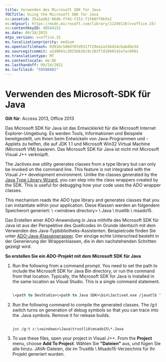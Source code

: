 ```yaml
---
title: Verwenden des Microsoft SDK für Java
TOCTitle: Using the Microsoft SDK for Java
ms:assetid: 35a1adb2-06d6-ff45-f151-f1f60ff9bfe2
ms:mtpsurl: https://msdn.microsoft.com/library/JJ249116(v=office.15)
ms:contentKeyID: 48544152
ms.date: 09/18/2015
mtps_version: v=office.15
ms.localizationpriority: medium
ms.openlocfilehash: 03916c546d76fd9317729ea1a316d14cbabdbe3d
ms.sourcegitcommit: a1d9041c20256616c9c183f7d1049142a7ac6991
ms.translationtype: MT
ms.contentlocale: de-DE
ms.lasthandoff: 09/24/2021
ms.locfileid: "59588882"
---
```

# <a name="using-the-microsoft-sdk-for-java"></a>Verwenden des Microsoft-SDK für Java


**Gilt für**: Access 2013, Office 2013

Das Microsoft SDK für Java ist das Entwicklerkit für die Microsoft Internet Explorer-Umgebung. Es werden Tools, Informationen und Beispiele bereitgestellt, um Ihnen beim Entwickeln von Java-Programmen und -Applets zu helfen, die auf JDK 1.1 und Microsoft Win32 Virtual Machine (Microsoft VM) basieren. Das Microsoft SDK für Java ist nicht mit Microsoft Visual J++ verknüpft.

The Jactivex.exe utility generates classes from a type library but can only be invoked on the command line. This feature is not integrated with the Visual J++ development environment. Unlike the classes generated by the [Java Type Library Wizard](using-the-java-type-library-wizard.md), you can step into the class wrappers created by the SDK. This is useful for debugging how your code uses the ADO wrapper classes.

This mechanism reads the ADO type library and generates classes that you can instantiate within your application. Diese Klassen werden an folgendem Speicherort generiert: \\ \<windows directory\> \\ Java \\ trustlib \\ msado15.

Das Erstellen einer ADO-Anwendung in Java mithilfe des Microsoft SDK für Java ist aus der Perspektive des Quellcodes im Grunde identisch mit dem Verwenden des Java-Typbibliotheks-Assistenten. Beispielcode finden Sie unter [ADO-Java-Klassenwrapper](ado-java-class-wrappers.md). Der einzige echte Unterschied besteht in der Generierung der Wrapperklassen, die in den nachstehenden Schritten gezeigt wird.

**So erstellen Sie ein ADO-Projekt mit dem Microsoft SDK für Java**

1.  Run the following from a command prompt. You need to set the path to include the Microsoft SDK for Java Bin directory, or run the command from that location. Typically, the Microsoft SDK for Java is installed in the same location as Visual Studio. This is a single command statement.
    
    ```vb 
     
    \<path to DevStudio>\<path to Java SDK>\bin\JactiveX.exe /javatlb "C:\program files\common files\system\ado\msado15.dll" 
    ```

2.  Run the following command to compile the generated classes. The /g:t switch turns on generation of debug symbols so that you can trace into the .Java symbols. Remove it for release builds.
    
    ```vb 
     
    jvc /g:t c:\<windows>\Java\trustlib\msado15\*.Java 
    ```

3.  To use these files, open your project in Visual J++. From the **Project** menu, choose **Add To Project**. Wählen Sie **"Dateien"** aus, und fügen Sie alle hinzu. JAVA-Dateien, die im Trustlib \\ Msado15-Verzeichnis für Ihr Projekt generiert wurden.

